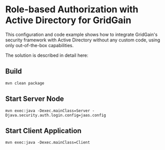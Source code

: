 Role-based Authorization with Active Directory for GridGain
===========================================================
This configuration and code example shows how to integrate GridGain's security framework with
Active Directory without any custom code, using only out-of-the-box capabilities.

The solution is described in detail here: <link TBD>

Build
-----
    mvn clean package

Start Server Node
-----------------
    mvn exec:java -Dexec.mainClass=Server -Djava.security.auth.login.config=jaas.config

Start Client Application
------------------------
    mvn exec:java -Dexec.mainClass=Client
